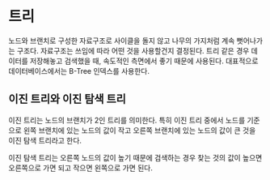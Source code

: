 # 트리

노드와 브랜치로 구성한 자료구조로 사이클을 돌지 않고 나무의 가지처럼 계속 뻣어나가는 구조다.
자료구조는 쓰임에 따라 어떤 것을 사용할건지 결정된다. 트리 같은 경우
데이터를 저장해놓고 검색했을 때, 속도적인 측면에서 좋기 때문에 사용된다. 대표적으로 데이터베이스에서는 B-Tree 인덱스를 사용한다.

## 이진 트리와 이진 탐색 트리
이진 트리는 노드의 브랜치가 2인 트리를 의미한다. 특히 이진 트리 중에서
노드를 기준으로 왼쪽 브랜치에 있는 노드의 값이 작고 오른쪽 브랜치에 있는 노드의 값이 큰 것을 이진 탐색 트리라고 한다.

이진 탐색 트리는 오른쪽 노드의 값이 높기 때문에 검색하는 경우 찾는 것의 값이 높으면 오른쪽으로 가면 되고
작으면 왼쪽으로 가면 된다.
